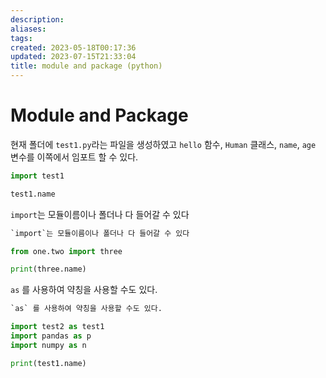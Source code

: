 ```yaml
---
description:
aliases: 
tags: 
created: 2023-05-18T00:17:36
updated: 2023-07-15T21:33:04
title: module and package (python)
---
```


# Module and Package

현재 폴더에 `test1.py`라는 파일을 생성하였고 `hello` 함수, `Human` 클래스, `name`, `age` 변수를 이쪽에서 임포트 할 수 있다.

```python
import test1

test1.name
```

`import`는 모듈이름이나 폴더나 다 들어갈 수 있다

```python
`import`는 모듈이름이나 폴더나 다 들어갈 수 있다

from one.two import three

print(three.name)
```

`as` 를 사용하여 약칭을 사용할 수도 있다.

```python
`as` 를 사용하여 약칭을 사용할 수도 있다.

import test2 as test1
import pandas as p
import numpy as n

print(test1.name)
```
